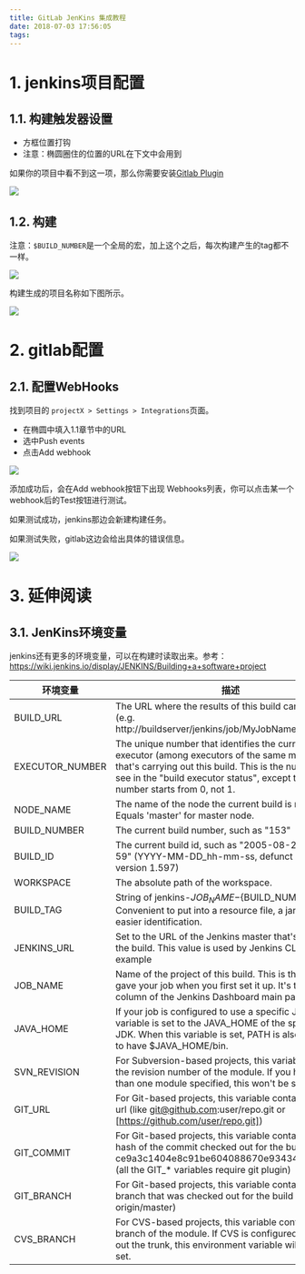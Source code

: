 ```yaml
---
title: GitLab JenKins 集成教程
date: 2018-07-03 17:56:05
tags:
---
```


# 1. jenkins项目配置

## 1.1. 构建触发器设置

- 方框位置打钩
- 注意：椭圆圈住的位置的URL在下文中会用到

如果你的项目中看不到这一项，那么你需要安装[Gitlab Plugin](https://wiki.jenkins.io/display/JENKINS/GitLab+Plugin)

![](http://p3alsaatj.bkt.clouddn.com/20180703175934_fhIT2T_Jietu20180703-175910.jpeg)


## 1.2. 构建

注意：`$BUILD_NUMBER`是一个全局的宏，加上这个之后，每次构建产生的tag都不一样。

![](http://p3alsaatj.bkt.clouddn.com/20180703180154_3EBgJo_Jietu20180703-180138.jpeg)

构建生成的项目名称如下图所示。

![](http://p3alsaatj.bkt.clouddn.com/20180703180601_uyMlkh_Jietu20180703-180546.jpeg)

# 2. gitlab配置

## 2.1. 配置WebHooks

找到项目的 `projectX > Settings > Integrations`页面。

- 在椭圆中填入1.1章节中的URL
- 选中Push events
- 点击Add webhook

![](http://p3alsaatj.bkt.clouddn.com/20180703180947_EvLieQ_Jietu20180703-180934.jpeg)

添加成功后，会在Add webhook按钮下出现 Webhooks列表，你可以点击某一个webhook后的Test按钮进行测试。

如果测试成功，jenkins那边会新建构建任务。

如果测试失败，gitlab这边会给出具体的错误信息。

![](http://p3alsaatj.bkt.clouddn.com/20180703181150_q5E49m_Jietu20180703-181139.jpeg)


# 3. 延伸阅读
## 3.1. JenKins环境变量

jenkins还有更多的环境变量，可以在构建时读取出来。参考： https://wiki.jenkins.io/display/JENKINS/Building+a+software+project

环境变量 | 描述
--- | ---
BUILD_URL | The URL where the results of this build can be found (e.g. http://buildserver/jenkins/job/MyJobName/666/)
EXECUTOR_NUMBER | The unique number that identifies the current executor (among executors of the same machine) that's carrying out this build. This is the number you see in the "build executor status", except that the number starts from 0, not 1.
NODE_NAME | The name of the node the current build is running on. Equals 'master' for master node.
BUILD_NUMBER | The current build number, such as "153"
BUILD_ID| The current build id, such as "2005-08-22_23-59-59" (YYYY-MM-DD_hh-mm-ss, defunct since version 1.597)
WORKSPACE| The absolute path of the workspace.
BUILD_TAG| String of jenkins-${JOB_NAME}-${BUILD_NUMBER}. Convenient to put into a resource file, a jar file, etc for easier identification.
JENKINS_URL|Set to the URL of the Jenkins master that's running the build. This value is used by Jenkins CLI for example
JOB_NAME|Name of the project of this build. This is the name you gave your job when you first set it up. It's the third column of the Jenkins Dashboard main page.
JAVA_HOME|If your job is configured to use a specific JDK, this variable is set to the JAVA_HOME of the specified JDK. When this variable is set, PATH is also updated to have $JAVA_HOME/bin.
SVN_REVISION | For Subversion-based projects, this variable contains the revision number of the module. If you have more than one module specified, this won't be set.
GIT_URL | For Git-based projects, this variable contains the Git url (like git@github.com:user/repo.git or [https://github.com/user/repo.git])
GIT_COMMIT | For Git-based projects, this variable contains the Git hash of the commit checked out for the build (like ce9a3c1404e8c91be604088670e93434c4253f03) (all the GIT_* variables require git plugin)    
GIT_BRANCH | For Git-based projects, this variable contains the Git branch that was checked out for the build (normally origin/master)
CVS_BRANCH | For CVS-based projects, this variable contains the branch of the module. If CVS is configured to check out the trunk, this environment variable will not be set.
